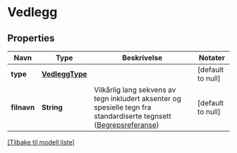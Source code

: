 # Vedlegg

## Properties

| Navn        | Type                              | Beskrivelse                                                                                                                                                                                      | Notater           |
|-------------|-----------------------------------|--------------------------------------------------------------------------------------------------------------------------------------------------------------------------------------------------|-------------------|
| **type**    | [**VedleggType**](VedleggType.md) |                                                                                                                                                                                                  | [default to null] |
| **filnavn** | **String**                        | Vilkårlig lang sekvens av tegn inkludert aksenter og spesielle tegn fra standardiserte tegnsett   ([Begrepsreferanse](https://data.skatteetaten.no/begrep/20b52af3-9fe1-11e5-a9f8-e4115b280940)) | [default to null] |

[[Tilbake til modell liste]](../index.md)

